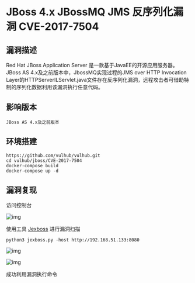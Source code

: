 # JBoss 4.x JBossMQ JMS 反序列化漏洞 CVE-2017-7504

## 漏洞描述

Red Hat JBoss Application Server 是一款基于JavaEE的开源应用服务器。JBoss AS 4.x及之前版本中，JbossMQ实现过程的JMS over HTTP Invocation Layer的HTTPServerILServlet.java文件存在反序列化漏洞，远程攻击者可借助特制的序列化数据利用该漏洞执行任意代码。

## 影响版本

```
JBoss AS 4.x及之前版本
```

## 环境搭建

```plain
https://github.com/vulhub/vulhub.git
cd vulhub/jboss/CVE-2017-7504
docker-compose build
docker-compose up -d
```

## 漏洞复现

访问控制台

![img](https://typora-1308934770.cos.ap-beijing.myqcloud.com/1627121334280-904d0c7a-4bc8-46ee-a4f2-6fe9939c2237.png)

使用工具 [Jexboss](https://github.com/joaomatosf/jexboss) 进行漏洞扫描

```plain
python3 jexboss.py -host http://192.168.51.133:8080
```

![img](https://typora-1308934770.cos.ap-beijing.myqcloud.com/1627121338258-e1128eab-4a37-4915-8c7b-584c0baea8d1.png)

![img](https://typora-1308934770.cos.ap-beijing.myqcloud.com/1627121342813-aab7d6da-b925-451f-9abb-49f03eb53c84.png)

成功利用漏洞执行命令
